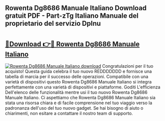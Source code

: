 ## Rowenta Dg8686 Manuale Italiano Download gratuit PDF - Part-zTg Italiano Manuale del proprietario del servizio DpInu

# <h2><a href="http://dfahi5o.blite.top/?on=Rowenta+Dg8686+Manuale+Italiano">🔗Download 👉🔴 Rowenta Dg8686 Manuale Italiano</a></h2>

[![Rowenta Dg8686 Manuale Italiano download](https://i.imgur.com/lujVjoI.png)](http://dfahi5o.blite.top/?on=Rowenta+Dg8686+Manuale+Italiano)
Congratulazioni per il tuo acquisto! Questa guida celebra il tuo nuovo REDDDDDDD e fornisce una tabella di marcia per il successo delle operazioni. Compatibile con una varietà di dispositivi questo Rowenta Dg8686 Manuale Italiano si integra perfettamente con una varietà di dispositivi e piattaforme. Goditi L'efficienza Dell'elenco delle funzionalità mentre usi il tuo nuovo Rowenta Dg8686 Manuale Italiano. Ci aspettiamo che Rowenta Dg8686 Manuale Italiano sia stata una risorsa chiara e di facile comprensione nel tuo viaggio verso la padronanza dell'uso del tuo nuovo gadget. Se hai bisogno di aiuto o chiarimenti, non esitare a contattare il nostro team di supporto.
